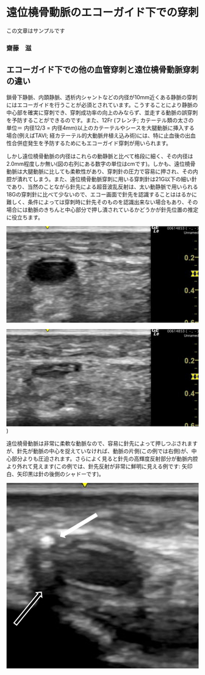 # 遠位橈骨動脈のエコーガイド下での穿刺

この文章はサンプルです

### 齋藤　滋

## エコーガイド下での他の血管穿刺と遠位橈骨動脈穿刺の違い

鎖骨下静脈、内頚静脈、透析内シャントなどの内径が10mm近くある静脈の穿刺にはエコーガイドを行うことが必須とされています。こうすることにより静脈の中心部を確実に穿刺でき、穿刺成功率の向上のみならず、並走する動脈の誤穿刺を予防することができるのです。また、12Fr (フレンチ; カテーテル類の太さの単位＝ 内径12/3 = 内径4mm)以上のカテーテルやシースを大腿動脈に挿入する場合(例えばTAVI; 経カテーテル的大動脈弁植え込み術)には、特に止血後の出血性合併症発生を予防するためにもエコーガイド穿刺が用いられます。

しかし遠位橈骨動脈の内径はこれらの動静脈と比べて格段に細く、その内径は2.0mm程度しか無い(図の右列にある数字の単位はcmです)。しかも、遠位橈骨動脈は大腿動脈に比しても柔軟性があり、穿刺針の圧力で容易に押され、その内腔が潰れてしまう。また、遠位橈骨動脈穿刺に用いる穿刺針は21G以下の細い針であり、当然のことながら針先による超音波乱反射は、太い動静脈で用いられる18Gの穿刺針に比べて少ないので、エコー画面で針先を認識することははるかに難しく、条件によっては穿刺時に針先そのものを認識出来ない場合もあり、その場合には動脈のきちんと中心部分で押し潰されているかどうかが針先位置の推定に役立ちます。

![針先で押しつぶされる前の遠位橈骨動脈](https://github.com/SSAITO-Atlas/Cardiology-Atlas/blob/master/SAITO/DRA_ECHO/imgs/DRAcompression01.jpg)

![針先で押しつぶされた遠位橈骨動脈](https://github.com/SSAITO-Atlas/Cardiology-Atlas/blob/master/SAITO/DRA_ECHO/imgs/DRAcompression02.jpg))

遠位橈骨動脈は非常に柔軟な動脈なので、容易に針先によって押しつぶされますが、針先が動脈の中心を捉えていなければ、動脈の片側(この例では右側)が、中心部分よりも圧迫されます。さらによく見ると針先の高輝度反射部分が動脈内腔より外れて見えます(この例では、針先反射が非常に鮮明に見える例です: 矢印白、矢印黒は針の後側のシャドーです)。

![穿刺針が橈骨動脈の左側にずれている](https://github.com/SSAITO-Atlas/Cardiology-Atlas/blob/master/SAITO/DRA_ECHO/imgs/needle_left.png)

